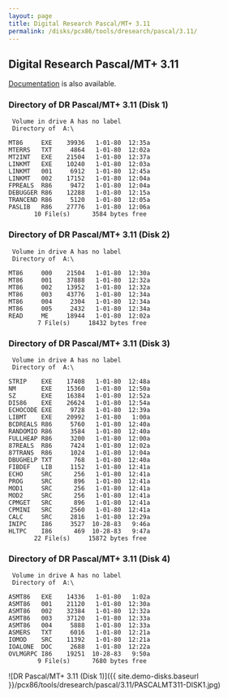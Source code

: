 ```yaml
---
layout: page
title: Digital Research Pascal/MT+ 3.11
permalink: /disks/pcx86/tools/dresearch/pascal/3.11/
---
```


Digital Research Pascal/MT+ 3.11
--------------------------------

[Documentation](/pubs/pc/software/tools/dresearch/pascal) is also available.

### Directory of DR Pascal/MT+ 3.11 (Disk 1)

     Volume in drive A has no label
     Directory of  A:\
    
    MT86     EXE    39936   1-01-80  12:35a
    MTERRS   TXT     4864   1-01-80  12:02a
    MT2INT   EXE    21504   1-01-80  12:37a
    LINKMT   EXE    10240   1-01-80  12:03a
    LINKMT   001     6912   1-01-80  12:45a
    LINKMT   002    17152   1-01-80  12:04a
    FPREALS  R86     9472   1-01-80  12:04a
    DEBUGGER R86    12288   1-01-80  12:15a
    TRANCEND R86     5120   1-01-80  12:05a
    PASLIB   R86    27776   1-01-80  12:06a
           10 File(s)      3584 bytes free

### Directory of DR Pascal/MT+ 3.11 (Disk 2)

     Volume in drive A has no label
     Directory of  A:\
    
    MT86     000    21504   1-01-80  12:30a
    MT86     001    37888   1-01-80  12:32a
    MT86     002    13952   1-01-80  12:32a
    MT86     003    43776   1-01-80  12:34a
    MT86     004     2304   1-01-80  12:34a
    MT86     005     2432   1-01-80  12:34a
    READ     ME     18944   1-01-80  12:02a
            7 File(s)     18432 bytes free

### Directory of DR Pascal/MT+ 3.11 (Disk 3)

     Volume in drive A has no label
     Directory of  A:\
    
    STRIP    EXE    17408   1-01-80  12:48a
    NM       EXE    15360   1-01-80  12:50a
    SZ       EXE    16384   1-01-80  12:52a
    DIS86    EXE    26624   1-01-80  12:54a
    ECHOCODE EXE     9728   1-01-80  12:39a
    LIBMT    EXE    20992   1-01-80   1:00a
    BCDREALS R86     5760   1-01-80  12:40a
    RANDOMIO R86     3584   1-01-80  12:40a
    FULLHEAP R86     3200   1-01-80  12:00a
    87REALS  R86     7424   1-01-80  12:02a
    87TRANS  R86     1024   1-01-80  12:04a
    DBUGHELP TXT      768   1-01-80  12:40a
    FIBDEF   LIB     1152   1-01-80  12:41a
    ECHO     SRC      256   1-01-80  12:41a
    PROG     SRC      896   1-01-80  12:41a
    MOD1     SRC      256   1-01-80  12:41a
    MOD2     SRC      256   1-01-80  12:41a
    CPMGET   SRC      896   1-01-80  12:41a
    CPMINI   SRC     2560   1-01-80  12:41a
    CALC     SRC     2816   1-01-80  12:29a
    INIPC    I86     3527  10-28-83   9:46a
    HLTPC    I86      469  10-28-83   9:47a
           22 File(s)     15872 bytes free

### Directory of DR Pascal/MT+ 3.11 (Disk 4)

     Volume in drive A has no label
     Directory of  A:\
    
    ASMT86   EXE    14336   1-01-80   1:02a
    ASMT86   001    21120   1-01-80  12:30a
    ASMT86   002    32384   1-01-80  12:32a
    ASMT86   003    37120   1-01-80  12:33a
    ASMT86   004     5888   1-01-80  12:33a
    ASMERS   TXT     6016   1-01-80  12:21a
    IOMOD    SRC    11392   1-01-80  12:21a
    IOALONE  DOC     2688   1-01-80  12:22a
    OVLMGRPC I86    19251  10-28-83   9:50a
            9 File(s)      7680 bytes free

![DR Pascal/MT+ 3.11 (Disk 1)]({{ site.demo-disks.baseurl }}/pcx86/tools/dresearch/pascal/3.11/PASCALMT311-DISK1.jpg)
